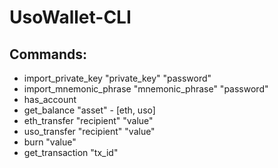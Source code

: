 # UsoWallet-CLI
## Commands:
* import_private_key "private_key" "password"
* import_mnemonic_phrase "mnemonic_phrase" "password"
* has_account
* get_balance "asset" - [eth, uso]
* eth_transfer "recipient" "value"
* uso_transfer "recipient" "value"
* burn "value"
* get_transaction "tx_id"